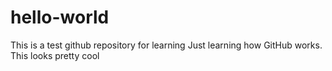 # hello-world
This is a test github repository for learning
Just learning how GitHub works.
This looks pretty cool
